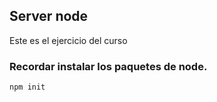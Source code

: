 ## Server node

Este es el ejercicio del curso

### Recordar instalar los paquetes de node.

```
npm init
```
